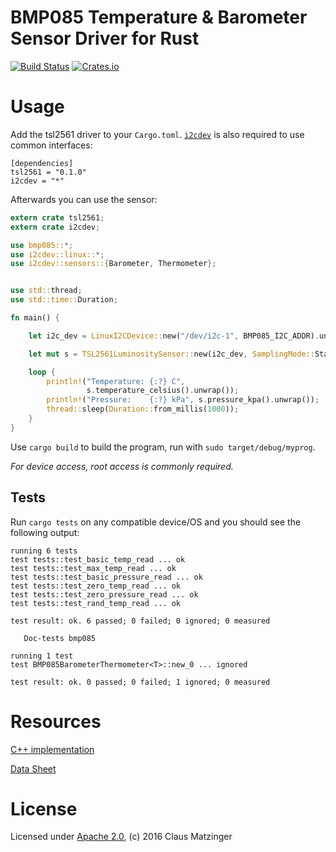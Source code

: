 # BMP085 Temperature & Barometer Sensor Driver for Rust

[![Build Status](https://travis-ci.org/celaus/rust-tsl2561.svg?branch=dev)](https://travis-ci.org/celaus/rust-tsl2561)
[![Crates.io](https://img.shields.io/crates/v/tsl2561.svg)](https://crates.io/crates/tsl2561)

# Usage

Add the tsl2561 driver to your `Cargo.toml`. [`i2cdev`](https://github.com/rust-embedded/rust-i2cdev) is also required to use common interfaces:

```
[dependencies]
tsl2561 = "0.1.0"
i2cdev = "*"
```

Afterwards you can use the sensor:

```rust
extern crate tsl2561;
extern crate i2cdev;

use bmp085::*;
use i2cdev::linux::*;
use i2cdev::sensors::{Barometer, Thermometer};


use std::thread;
use std::time::Duration;

fn main() {

    let i2c_dev = LinuxI2CDevice::new("/dev/i2c-1", BMP085_I2C_ADDR).unwrap();

    let mut s = TSL2561LuminositySensor::new(i2c_dev, SamplingMode::Standard).unwrap();

    loop {
        println!("Temperature: {:?} C",
                 s.temperature_celsius().unwrap());
        println!("Pressure:    {:?} kPa", s.pressure_kpa().unwrap());
        thread::sleep(Duration::from_millis(1000));
    }
}
```

Use `cargo build` to build the program, run with `sudo target/debug/myprog`.

*For device access, root access is commonly required.*

## Tests

Run `cargo tests` on any compatible device/OS and you should see the following
output:
```
running 6 tests
test tests::test_basic_temp_read ... ok
test tests::test_max_temp_read ... ok
test tests::test_basic_pressure_read ... ok
test tests::test_zero_temp_read ... ok
test tests::test_zero_pressure_read ... ok
test tests::test_rand_temp_read ... ok

test result: ok. 6 passed; 0 failed; 0 ignored; 0 measured

   Doc-tests bmp085

running 1 test
test BMP085BarometerThermometer<T>::new_0 ... ignored

test result: ok. 0 passed; 0 failed; 1 ignored; 0 measured
```

# Resources

[C++ implementation](https://github.com/adafruit/Adafruit_TSL2561)

[Data Sheet](https://cdn-shop.adafruit.com/datasheets/TSL2561.pdf)

# License

Licensed under [Apache 2.0](https://www.apache.org/licenses/LICENSE-2.0), (c) 2016 Claus Matzinger
